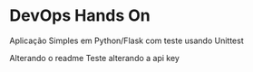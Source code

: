 # DevOps Hands On
Aplicação Simples em Python/Flask com teste usando Unittest

Alterando o readme
Teste alterando a api key